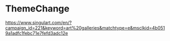 # ThemeChange

https://www.singulart.com/en/?campaign_id=221&keyword=art%20galleries&matchtype=e&msclkid=4b0519a1adfc1febc71e7fefd3adc12e
